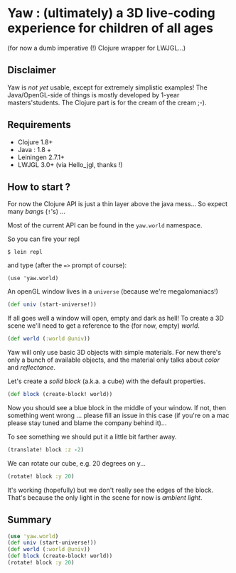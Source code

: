 # Yaw : (ultimately) a 3D live-coding experience for children of all ages

(for now a dumb imperative (!) Clojure wrapper for LWJGL...)

## Disclaimer

Yaw is *not yet* usable, except for extremely simplistic examples!
The Java/OpenGL-side of things is mostly developed by 1-year masters'students.
The Clojure part is for the cream of the cream ;-).

## Requirements

 - Clojure 1.8+
 - Java : 1.8 +
 - Leiningen 2.7.1+
 - LWJGL 3.0+ (via Hello_jgl, thanks !)

## How to start ?

For now the Clojure API is just a thin layer above
 the java mess... So expect many *bang*s (`!`'s) ...

Most of the current API can be found in the
`yaw.world` namespace.

So you can fire your repl 

```
$ lein repl
```

and type (after the `=>` prompt of course):

```
(use 'yaw.world)
```

An openGL window lives in a `universe` (because we're megalomaniacs!)

```clojure
(def univ (start-universe!))
```

If all goes well a window will open, empty and dark as hell!
To create a 3D scene we'll need to get a reference to
the (for now, empty) *world*.

```clojure
(def world (:world @univ))
```

Yaw will only use basic 3D objects with simple materials.
For new there's only a bunch of available objects, and the 
material only talks about *color* and *reflectance*.

Let's create a *solid block* (a.k.a. a cube) with the default properties.

```clojure
(def block (create-block! world))
```

Now you should see a blue block in the middle of your window.
If not, then something went wrong ... please fill an issue
in this case (if you're on a mac please stay tuned and
blame the company behind it)...

To see something we should put it a little bit farther away.

```clojure
(translate! block :z -2)
```

We can rotate our cube, e.g. 20 degrees on y...

```clojure
(rotate! block :y 20)
```

It's working (hopefully) but we don't really see the edges
of the block. That's because the only light in the scene for
now is *ambient light*.


## Summary

```clojure
(use 'yaw.world)
(def univ (start-universe!))
(def world (:world @univ))
(def block (create-block! world))
(rotate! block :y 20)
```

